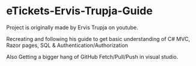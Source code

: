 # eTickets-Ervis-Trupja-Guide

Project is originally made by Ervis Trupja on youtube. 

Recreating and following his guide to get basic understanding of C# MVC, Razor pages, SQL & Authentication/Authorization

Also Getting a bigger hang of GitHub Fetch/Pull/Push in visual studio.
